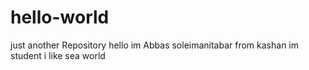 # hello-world
just another Repository
hello im Abbas soleimanitabar from kashan
im student  i like sea world
